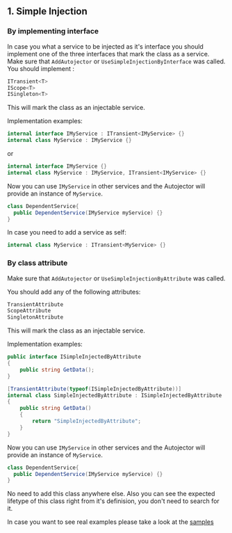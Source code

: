 ## 1. Simple Injection


### By implementing interface
In case you what a service to be injected as it's interface you should implement one of the three interfaces that mark the class as a service.
Make sure that `AddAutojector` or `UseSimpleInjectionByInterface` was called.
You should implement : 
```c#
ITransient<T>
IScope<T>
ISingleton<T>
```
This will mark the class as an injectable service.

Implementation examples:
```c#
internal interface IMyService : ITransient<IMyService> {}
internal class MyService : IMyService {}
```
or 

```c#
internal interface IMyService {}
internal class MyService : IMyService, ITransient<IMyService> {}
```
Now you can use `IMyService` in other services and the Autojector will provide an instance of `MyService`.

```c#
class DependentService{
  public DependentService(IMyService myService) {}
}
```

In case you need to add a service as self:
```c#
internal class MyService : ITransient<MyService> {}
```


### By class attribute
Make sure that `AddAutojector` or `UseSimpleInjectionByAttribute` was called.

You should add any of the following attributes: 
```c#
TransientAttribute
ScopeAttribute
SingletonAttribute
```
This will mark the class as an injectable service.

Implementation examples:
```c#
public interface ISimpleInjectedByAttribute
{
    public string GetData();
}

[TransientAttribute(typeof(ISimpleInjectedByAttribute))]
internal class SimpleInjectedByAttribute : ISimpleInjectedByAttribute
{
    public string GetData()
    {
        return "SimpleInjectedByAttribute";
    }
}
```

Now you can use `IMyService` in other services and the Autojector will provide an instance of `MyService`.

```c#
class DependentService{
  public DependentService(IMyService myService) {}
}
```


No need to add this class anywhere else. Also you can see the expected lifetype of this class right from it's definision, you don't need to search for it.


In case you want to see real examples please take a look at the [samples](https://github.com/Net-splash/Autojector/tree/main/samples)
